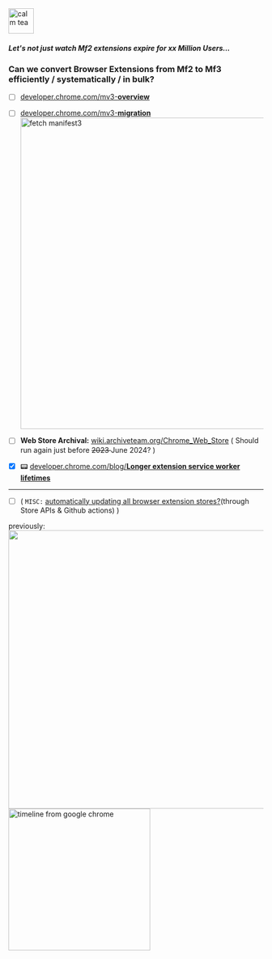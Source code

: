  <img alt="calm tea" height="50px" src="https://user-images.githubusercontent.com/25022245/134731283-fa5aac7c-ecb4-4c1e-8a87-65ad52f3776e.png"> 

##### <i> Let's not just watch Mf2 extensions expire for xx Million Users... </i>

 <h3>  Can we convert Browser Extensions from Mf2 to Mf3 efficiently / systematically / in bulk? </h3>


- [ ] [developer.chrome.com/mv3-**overview**](https://developer.chrome.com/docs/extensions/mv3/intro/mv3-overview/)

- [ ] [developer.chrome.com/mv3-**migration**](https://developer.chrome.com/docs/extensions/mv3/intro/mv3-migration/) <br> <img width="615" alt="fetch manifest3" src="https://user-images.githubusercontent.com/25022245/220757620-f6471753-3553-43db-83c9-4dac9c89b84e.png">

- [ ] **Web Store Archival:** [wiki.archiveteam.org/Chrome_Web_Store](https://wiki.archiveteam.org/index.php/Chrome_Web_Store) ( Should run again just before <del> 2023 </del> June 2024? )  <br>

- [x] 📟 [developer.chrome.com/blog/**Longer extension service worker lifetimes**](https://developer.chrome.com/blog/longer-esw-lifetimes/)  

---
  
- [ ] ( <code>MISC:</code> [automatically updating all browser extension stores?](https://github.com/code-for-charity/YouTube-Extension/issues/842#issuecomment-812566767)(through Store APIs & Github actions)  )

previously: <a href="https://developer.chrome.com/docs/extensions/mv3/mv2-sunset/">
<img width="550px" src="https://user-images.githubusercontent.com/25022245/220762308-acd33a68-438a-4afb-a88c-a9751ac85474.png"> </a> <img alt="timeline from google chrome" width="280px" src="https://user-images.githubusercontent.com/25022245/134730996-f61d85fe-9513-427e-ac5d-af1c246c03f4.png" ><br>





